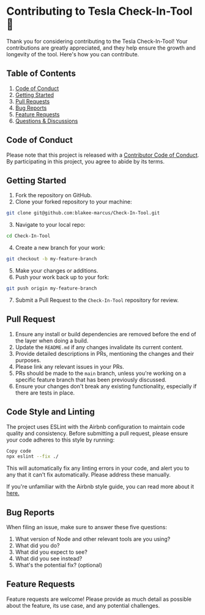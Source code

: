 # Contributing to Tesla Check-In-Tool 🚗

Thank you for considering contributing to the Tesla Check-In-Tool! Your contributions are greatly appreciated, and they help ensure the growth and longevity of the tool. Here's how you can contribute.

## Table of Contents

1. [Code of Conduct](#code-of-conduct)
2. [Getting Started](#getting-started)
3. [Pull Requests](#pull-requests)
4. [Bug Reports](#bug-reports)
5. [Feature Requests](#feature-requests)
6. [Questions & Discussions](#questions-&-discussions)

## Code of Conduct

Please note that this project is released with a [Contributor Code of Conduct](./Contribution-Code-of-Conduct.md). By participating in this project, you agree to abide by its terms.

## Getting Started

1. Fork the repository on GitHub.
2. Clone your forked repository to your machine:

```bash
git clone git@github.com:blakee-marcus/Check-In-Tool.git
```

3. Navigate to your local repo:

```bash
cd Check-In-Tool
```

4. Create a new branch for your work:

```bash
git checkout -b my-feature-branch
```

5. Make your changes or additions.
6. Push your work back up to your fork:

```bash
git push origin my-feature-branch
```

7. Submit a Pull Request to the `Check-In-Tool` repository for review.

## Pull Request

1. Ensure any install or build dependencies are removed before the end of the layer when doing a build.
2. Update the `README.md` if any changes invalidate its current content.
3. Provide detailed descriptions in PRs, mentioning the changes and their purposes.
4. Please link any relevant issues in your PRs.
5. PRs should be made to the `main` branch, unless you're working on a specific feature branch that has been previously discussed.
6. Ensure your changes don't break any existing functionality, especially if there are tests in place.

## Code Style and Linting

The project uses ESLint with the Airbnb configuration to maintain code quality and consistency. Before submitting a pull request, please ensure your code adheres to this style by running:

```bash
Copy code
npx eslint --fix ./
```

This will automatically fix any linting errors in your code, and alert you to any that it can't fix automatically. Please address these manually.

If you're unfamiliar with the Airbnb style guide, you can read more about it [here.](https://github.com/airbnb/javascript)

## Bug Reports

When filing an issue, make sure to answer these five questions:

1. What version of Node and other relevant tools are you using?
2. What did you do?
3. What did you expect to see?
4. What did you see instead?
5. What's the potential fix? (optional)

## Feature Requests

Feature requests are welcome! Please provide as much detail as possible about the feature, its use case, and any potential challenges.
